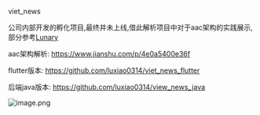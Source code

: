viet_news


公司内部开发的孵化项目,最终并未上线,借此解析项目中对于aac架构的实践展示,部分参考[Lunary](https://github.com/abhinav272/NewsApp)

aac架构解析: https://www.jianshu.com/p/4e0a5400e36f

flutter版本: https://github.com/luxiao0314/viet_news_flutter

后端java版本: https://github.com/luxiao0314/view_news_java

![image.png](https://upload-images.jianshu.io/upload_images/2814211-a874ff986b05fd43.png?imageMogr2/auto-orient/strip%7CimageView2/2/w/1240)